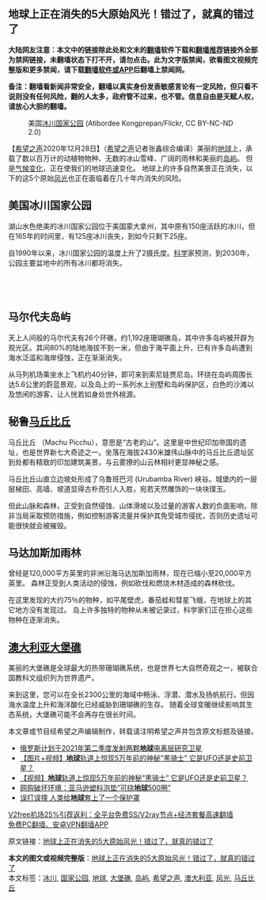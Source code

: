  <h2>地球上正在消失的5大原始风光！错过了，就真的错过了</h2> <p class="notice"><b>大陆网友注意：本文中的链接除此处和文末的<a href="https://github.com/bannedbook/fanqiang" >翻墙</a>软件下载和<a href="https://github.com/killgcd/justmysocks/blob/master/README.md">翻墙推荐</a>链接外全部为禁网链接，未翻墙状态下打不开，请勿点击。此为文字版禁闻，欲看图文视频完整版和更多禁闻，请下载<a href="https://github.com/bannedbook/fanqiang">翻墙软件或APP</a>后翻墙上禁闻网。</p><p>备注：翻墙看新闻非常安全，翻墙以真实身份发表敏感言论有一定风险，但只看不说则没有任何风险，翻的人太多，政府管不过来，也不管。信息自由是天赋人权，请放心大胆的翻墙。</b></p>  <div class="entry"> <figure><figcaption>美国<a href="https://www.bannedbook.org/bnews/tag/%E5%86%B0%E5%B7%9D/" class="st_tag internal_tag" rel="tag" title="标签 冰川 下的日志">冰川</a><a href="https://www.bannedbook.org/bnews/tag/%e5%9b%bd%e5%ae%b6%e5%85%ac%e5%9b%ad/" class="st_tag internal_tag" rel="tag" title="标签 国家公园 下的日志">国家公园</a> (Atibordee Kongprepan/Flickr, CC BY-NC-ND 2.0)</figcaption></figure> <p>【<span class='wp_keywordlink_affiliate'><a href="https://www.soundofhope.org" title="希望之声" target="_blank">希望之声</a></span>2020年12月28日】（<a href="https://www.bannedbook.org/bnews/tag/%e5%b8%8c%e6%9c%9b%e4%b9%8b%e5%a3%b0/" class="st_tag internal_tag" rel="tag" title="标签 希望之声 下的日志">希望之声</a>记者张鑫综合编译）美丽的<a href="https://www.bannedbook.org/bnews/tag/%e5%9c%b0%e7%90%83/" class="st_tag internal_tag" rel="tag" title="标签 地球 下的日志">地球</a>上，承载了数以百万计的动植物物种、无数的冰山雪峰、广阔的雨林和美丽的<a href="https://www.bannedbook.org/bnews/tag/%E5%B2%9B%E5%B1%BF/" class="st_tag internal_tag" rel="tag" title="标签 岛屿 下的日志">岛屿</a>。 但是<span class='wp_keywordlink'><a href="https://www.bannedbook.org/bnews/ssgc/20180904/993719.html" title="《魔鬼在统治着我们的世界(23)：环保主义(上)》" target="_blank">气候变化</a></span>，正在使我们的地球迅速变化。 地球上的许多自然美景正在消失，以下的这5个原始<a href="https://www.bannedbook.org/bnews/tag/%E9%A3%8E%E5%85%89/" class="st_tag internal_tag" rel="tag" title="标签 风光 下的日志">风光</a>也正在面临着在几十年内消失的风险。</p> <h2>美国冰川国家公园</h2> <p>湖山水色绝美的冰川国家公园位于美国蒙大拿州，其中原有150座活跃的冰川，但在165年的时间里，有125座冰川丧失，到如今只剩下25座。 </p> <p></p> <p>自1990年以来，冰川国家公园的温度上升了2摄氏度。<span class='wp_keywordlink'><a href="https://www.bannedbook.org/forum11/topic309.html" title="禁片：“科学”的棍子" target="_blank">科学</a></span>家预测，到2030年，公园主要盆地中的所有冰川都将消失。</p> <p></p> <h2> </h2> <h2>马尔代夫岛屿</h2> <p>天上人间般的马尔代夫有26个环礁，约1,192座珊瑚礁岛，其中许多岛屿被开辟为观光区。其间80%的陆地海拔不到一米，但由于海平面上升，已有许多岛屿遭到海水泛滥和海岸侵蚀，正在渐渐消失。</p>  <p></p> <p>从马列机场乘坐水上飞机约40分钟，即可来到索尼娃贾尼岛。环绕在岛屿周围长达5.6公里的蔚蓝景观，以及岛上的一系列水上别墅和岛屿保护区，白色的沙滩以及悠闲的游客，让人恍若如身处世外桃源。</p> <p></p> <h2>秘鲁<a href="https://www.bannedbook.org/bnews/tag/%E9%A9%AC%E4%B8%98%E6%AF%94%E4%B8%98/" class="st_tag internal_tag" rel="tag" title="标签 马丘比丘 下的日志">马丘比丘</a></h2> <p>马丘比丘 （Machu Picchu），意思是“古老的山”。这里是中世纪印加帝国的遗址，也是世界新七大奇迹之一。坐落在海拔2430米雄伟山脉中的马丘比丘遗址区到处都有精致的印加建筑美景，与云雾撩的山云林相衬更显神秘之感。</p> <p></p> <p>马丘比丘山直立边坡处形成了乌鲁班巴河 (Urubamba River) 峡谷。城堡内的一层层梯田、高墙、坡道显得古朴而引人入胜，宛若天然雕饰的一块块璞玉。</p>  <p></p> <p>但此山脉和森林，正受到自然侵蚀、山体滑坡以及过量的游客人数的负面影响，除非当局采取预防措施，例如控制游客流量并保护其免受城市侵扰，否则历史遗址可能很快就会被摧毁。</p> <h2>马达加斯加雨林</h2> <p></p> <p>曾经是120,000平方英里的非洲沿海马达加斯加雨林，现在已缩小至20,000平方英里。 森林正受到人类活动的侵蚀，例如砍伐和燃烧木材造成的森林砍伐。 </p> <p></p> <p>在这里发现的大约75％的物种，如平尾壁虎，番茄蛙和彗星飞蛾，在地球上的其它地方没有发现过。 岛上许多独特的物种从未被记录过，科学家们正在担心这些物种在逐渐消失。</p>  <h2><a href="https://www.bannedbook.org/bnews/tag/%e6%be%b3%e5%a4%a7%e5%88%a9%e4%ba%9a/" class="st_tag internal_tag" rel="tag" title="标签 澳大利亚 下的日志">澳大利亚</a><a href="https://www.bannedbook.org/bnews/tag/%E5%A4%A7%E5%A0%A1%E7%A4%81/" class="st_tag internal_tag" rel="tag" title="标签 大堡礁 下的日志">大堡礁</a></h2> <p>美丽的大堡礁是全球最大的热带珊瑚礁系统，也是世界七大自然奇观之一，被联合国教科文组织列为世界遗产。</p> <p></p> <p>来到这里，您可以在全长2300公里的海域中畅泳、浮潜、潜水及扬帆航行。但因海水温度上升和海洋酸化已经威胁到珊瑚礁的生存。 随着全球变暖继续影响其生态系统，大堡礁可能不会再存在很长时间。</p> <p></p> <p>本文章或节目经希望之声编辑制作，转载请注明希望之声并包含原文标题及链接。</p> <ul class='op-related-articles' title='相关阅读'> <li><a href='https://www.bannedbook.org/bnews/baitai/20201225/1454728.html' target='_blank'>俄罗斯计划于2021年第二季度发射两颗<b>地球</b>电离层研究卫星</a></li> <li><a href='https://www.bannedbook.org/bnews/comments/20201224/1453785.html' target='_blank'>【图片+视频】<b>地球</b>轨道上惊现5万年前的神秘“黑骑士” 它是UFO还是史前卫星？</a></li> <li><a href='https://www.bannedbook.org/bnews/comments/20201224/1453775.html' target='_blank'>【视频】<b>地球</b>轨道上惊现5万年前的神秘“黑骑士” 它是UFO还是史前卫星？</a></li> <li><a href='https://www.bannedbook.org/bnews/baitai/20201221/1452172.html' target='_blank'>网购破坏环境：亚马逊塑料泡垫“可绕<b>地球</b>500圈”</a></li> <li><a href='https://www.bannedbook.org/bnews/funmedia/20201219/1451054.html' target='_blank'>误打误撞 人类给<b>地球</b>套上了一个保护罩</a></li> </ul> <p class="texttj"> <a href="https://www.bannedbook.org/forum23/topic22702.html" target="_blank">V2free机场25%引荐返利：全平台免费SS/V2ray节点+经济套餐高速翻墙</a><br/> <a href="https://github.com/bannedbook/fanqiang/wiki/%E7%A6%81%E9%97%BB%E7%BD%91%E5%AE%89%E5%8D%93%E7%BF%BB%E5%A2%99%E6%96%B0%E9%97%BBAPP" target="_blank">免费PC翻墙、安卓VPN翻墙APP</a></p><p>原文链接：<a class="src_link"  href="https://www.soundofhope.org/post/458026" target="_blank">地球上正在消失的5大原始风光！错过了，就真的错过了</a></p> <a name='sharetosocial'></a>       <div><b>本文的图文或视频完整版</b>：<a href='https://www.bannedbook.org/bnews/comments/20201229/1456743.html'>地球上正在消失的5大原始风光！错过了，就真的错过了</a></div>  </div><!--END ENTRY--> <div class="postfooter"> <div>本文标签：<a href="https://www.bannedbook.org/bnews/tag/%E5%86%B0%E5%B7%9D/" rel="tag">冰川</a>, <a href="https://www.bannedbook.org/bnews/tag/%e5%9b%bd%e5%ae%b6%e5%85%ac%e5%9b%ad/" rel="tag">国家公园</a>, <a href="https://www.bannedbook.org/bnews/tag/%e5%9c%b0%e7%90%83/" rel="tag">地球</a>, <a href="https://www.bannedbook.org/bnews/tag/%E5%A4%A7%E5%A0%A1%E7%A4%81/" rel="tag">大堡礁</a>, <a href="https://www.bannedbook.org/bnews/tag/%E5%B2%9B%E5%B1%BF/" rel="tag">岛屿</a>, <a href="https://www.bannedbook.org/bnews/tag/%e5%b8%8c%e6%9c%9b%e4%b9%8b%e5%a3%b0/" rel="tag">希望之声</a>, <a href="https://www.bannedbook.org/bnews/tag/%e6%be%b3%e5%a4%a7%e5%88%a9%e4%ba%9a/" rel="tag">澳大利亚</a>, <a href="https://www.bannedbook.org/bnews/tag/%E9%A3%8E%E5%85%89/" rel="tag">风光</a>, <a href="https://www.bannedbook.org/bnews/tag/%E9%A9%AC%E4%B8%98%E6%AF%94%E4%B8%98/" rel="tag">马丘比丘</a></div>  </div><!--END POSTFOOTER--> 